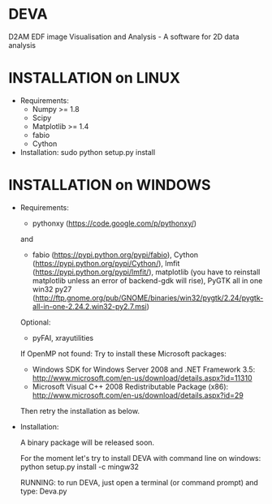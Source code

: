 DEVA
==========================
D2AM EDF image Visualisation and Analysis - A software for 2D data analysis

INSTALLATION on LINUX
==========================
+ Requirements:
	- Numpy >= 1.8
	- Scipy
	- Matplotlib >= 1.4
	- fabio
	- Cython
+ Installation:
	sudo python setup.py install
	
INSTALLATION on WINDOWS
==========================
+ Requirements:
	- pythonxy (https://code.google.com/p/pythonxy/)
	
	and 
	
	- fabio (https://pypi.python.org/pypi/fabio), Cython (https://pypi.python.org/pypi/Cython/), lmfit (https://pypi.python.org/pypi/lmfit/), matplotlib (you have to reinstall matplotlib unless an error of backend-gdk will rise), PyGTK all in one win32 py27 (http://ftp.gnome.org/pub/GNOME/binaries/win32/pygtk/2.24/pygtk-all-in-one-2.24.2.win32-py2.7.msi)
	
	Optional:
	
	- pyFAI, xrayutilities
	
	
	If OpenMP not found: Try to install these Microsoft packages:
	- Windows SDK for Windows Server 2008 and .NET Framework 3.5: http://www.microsoft.com/en-us/download/details.aspx?id=11310
	- Microsoft Visual C++ 2008 Redistributable Package (x86): http://www.microsoft.com/en-us/download/details.aspx?id=29
	
	Then retry the installation as below.
	
+ Installation:
	
	A binary package will be released soon.

	For the moment let's try to install DEVA with command line on windows: python setup.py install -c mingw32
	
	RUNNING: to run DEVA, just open a terminal (or command prompt) and type: Deva.py
	
